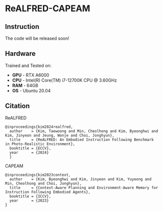 # ReALFRED-CAPEAM

## Instruction
The code will be released soon!

## Hardware 
Trained and Tested on:
- **GPU** - RTX A6000
- **CPU** - Intel(R) Core(TM) i7-12700K CPU @ 3.60GHz
- **RAM** - 64GB
- **OS** - Ubuntu 20.04

## Citation
ReALFRED
```
@inproceedings{kim2024realfred,
  author    = {Kim, Taewoong and Min, Cheolhong and Kim, Byeonghwi and Kim, Jinyeon and Jeung, Wonje and Choi, Jonghyun},
  title     = {ReALFRED: An Embodied Instruction Following Benchmark in Photo-Realistic Environment},
  booktitle = {ECCV},
  year      = {2024}
  }
```
CAPEAM
```
@inproceedings{kim2023context,
  author    = {Kim, Byeonghwi and Kim, Jinyeon and Kim, Yuyeong and Min, Cheolhong and Choi, Jonghyun},
  title     = {Context-Aware Planning and Environment-Aware Memory for Instruction Following Embodied Agents},
  booktitle = {ICCV},
  year      = {2023}
}
```